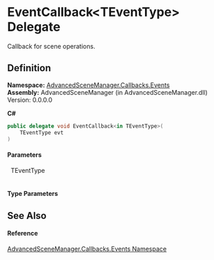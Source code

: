 # EventCallback&lt;TEventType&gt; Delegate


Callback for scene operations.



## Definition
**Namespace:** <a href="N_AdvancedSceneManager_Callbacks_Events.md">AdvancedSceneManager.Callbacks.Events</a>  
**Assembly:** AdvancedSceneManager (in AdvancedSceneManager.dll) Version: 0.0.0.0

**C#**
``` C#
public delegate void EventCallback<in TEventType>(
	TEventType evt
)

```



#### Parameters
<dl><dt>  TEventType</dt><dd> </dd></dl>

#### Type Parameters
<dl><dt /><dd /></dl>

## See Also


#### Reference
<a href="N_AdvancedSceneManager_Callbacks_Events.md">AdvancedSceneManager.Callbacks.Events Namespace</a>  
